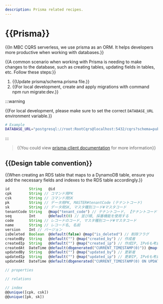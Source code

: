 ```yaml
---
description: Prisma related recipes.
---
```


# {{Prisma}}

{{In MBC CQRS serverless, we use prisma as an ORM. It helps developers more productive when working with databases.}}

{{A common scenario when working with Prisma is needing to make changes to the database, such as creating tables, updating fields in tables, etc. Follow these steps:}}

1. {{Update prisma/schema.prisma file.}}
2. {{For local development, create and apply migrations with command npm run migrate:dev.}}

:::warning

{{For local development, please make sure to set the correct `DATABASE_URL` environment variable.}}

```bash
# Example
DATABASE_URL="postgresql://root:RootCqrs@localhost:5432/cqrs?schema=public"
```

:::

> {{You could view [prisma-client documentation](https://www.prisma.io/docs/orm/prisma-client) for more information}}

## {{Design table convention}}

{{When creating an RDS table that maps to a DynamoDB table, ensure you add the necessary fields and indexes to the RDS table accordingly.}}

```ts
id         String   @id
cpk        String // コマンド用PK
csk        String // コマンド用SK
pk         String // データ用PK, MASTER#tenantCode (テナントコード)
sk         String // データ用SK, マスタ種別コード#マスタコード
tenantCode String   @map("tenant_code") // テナントコード, 【テナントコードマスタ】
seq        Int      @default(0) // 並び順, 採番機能を使用する
code       String // レコードのコード, マスタ種別コード#マスタコード
name       String // レコード名, 名前
version    Int // バージョン
isDeleted  Boolean  @default(false) @map("is_deleted") // 削除フラグ
createdBy  String   @default("") @map("created_by") // 作成者
createdIp  String   @default("") @map("created_ip") // 作成IP, IPv6も考慮する
createdAt  DateTime @default(dbgenerated("CURRENT_TIMESTAMP(0)")) @map("created_at") @db.Timestamp(0) // 作成日時
updatedBy  String   @default("") @map("updated_by") // 更新者
updatedIp  String   @default("") @map("updated_ip") // 更新IP, IPv6も考慮する
updatedAt  DateTime @default(dbgenerated("CURRENT_TIMESTAMP(0) ON UPDATE CURRENT_TIMESTAMP(0)")) @map("updated_at") @db.Timestamp(0) // 更新日時

// properties

// relations

// index
@@unique([cpk, csk])
@@unique([pk, sk])
```
